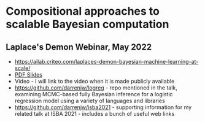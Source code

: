 # Compositional approaches to scalable Bayesian computation

## Laplace's Demon Webinar, May 2022

* https://ailab.criteo.com/laplaces-demon-bayesian-machine-learning-at-scale/
* [PDF Slides](ctfp.pdf)
* Video - I will link to the video when it is made publicly available
* https://github.com/darrenjw/logreg - repo mentioned in the talk, examining MCMC-based fully Bayesian inference for a logistic regression model using a variety of languages and libraries
* https://github.com/darrenjw/isba2021 - supporting information for my related talk at ISBA 2021 - includes a bunch of useful web links

